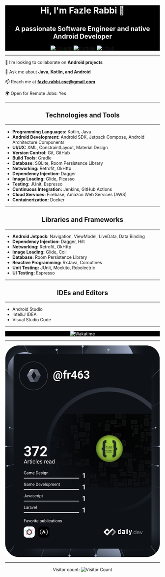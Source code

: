<div align="center" style="background-color: black; color: white; max-width: 100%;">

# Hi, I'm Fazle Rabbi 👋

## A passionate Software Engineer and native Android Developer

[![LinkedIn](https://img.shields.io/badge/LinkedIn-Fazle%20Rabbe-blue)](https://www.linkedin.com/in/fazlerabbe/)
[![Portfolio](https://img.shields.io/badge/Portfolio-fr.crevado.com-brightgreen)](https://fr.crevado.com)
[![github](https://img.shields.io/github/followers/fruzelee?logo=github&style=plastic)](https://github.com/fruzelee?tab=followers)

</div>

---

👯 I’m looking to collaborate on **Android projects**

💬 Ask me about **Java, Kotlin, and Android**

📫 Reach me at **fazle.rabbi.cse@gmail.com**

🌍 Open for Remote Jobs: Yes

---

<div align="center">

## Technologies and Tools

</div>

---

- **Programming Languages:** Kotlin, Java
- **Android Development:** Android SDK, Jetpack Compose, Android Architecture Components
- **UI/UX:** XML, ConstraintLayout, Material Design
- **Version Control:** Git, GitHub
- **Build Tools:** Gradle
- **Database:** SQLite, Room Persistence Library
- **Networking:** Retrofit, OkHttp
- **Dependency Injection:** Dagger
- **Image Loading:** Glide, Picasso
- **Testing:** JUnit, Espresso
- **Continuous Integration:** Jenkins, GitHub Actions
- **Cloud Services:** Firebase, Amazon Web Services (AWS)
- **Containerization:** Docker

---

<div align="center">

## Libraries and Frameworks

</div>

---

- **Android Jetpack:** Navigation, ViewModel, LiveData, Data Binding
- **Dependency Injection:** Dagger, Hilt
- **Networking:** Retrofit, OkHttp
- **Image Loading:** Glide, Coil
- **Database:** Room Persistence Library
- **Reactive Programming:** RxJava, Coroutines
- **Unit Testing:** JUnit, Mockito, Robolectric
- **UI Testing:** Espresso

---

<div align="center">

## IDEs and Editors

</div>

---

- Android Studio
- IntelliJ IDEA
- Visual Studio Code

---

<div align="center" style="background-color: black; color: white; max-width: 100%;">

[//]: # (![FR's GitHub stats]&#40;https://github-readme-stats.vercel.app/api?username=fruzelee&show_icons=true&theme=dark&show=reviews,discussions_started,discussions_answered&#41;)

![Wakatime](https://github-readme-stats.vercel.app/api/wakatime?username=fazlerabbi&theme=dark)

</div>

---

<div align="center">

[![Dev Card](https://github.com/fruzelee/fruzelee/blob/main/devcard.svg)](https://app.daily.dev/fr)

</div>

---

<div align="center">

Visitor count:
![Visitor Count](https://profile-counter.glitch.me/fruzelee/count.svg)

</div>
